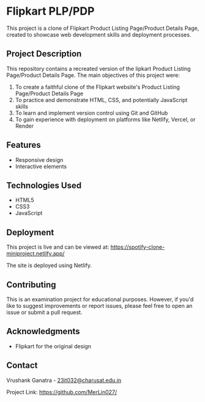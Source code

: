# Flipkart PLP/PDP

This project is a clone of Flipkart Product Listing Page/Product Details Page, created to showcase web development skills and deployment processes.

## Project Description

This repository contains a recreated version of the lipkart Product Listing Page/Product Details Page. The main objectives of this project were:

1. To create a faithful clone of the Flipkart website's Product Listing Page/Product Details Page
2. To practice and demonstrate HTML, CSS, and potentially JavaScript skills
3. To learn and implement version control using Git and GitHub
4. To gain experience with deployment on platforms like Netlify, Vercel, or Render

## Features

- Responsive design
- Interactive elements

## Technologies Used

- HTML5
- CSS3
- JavaScript

## Deployment

This project is live and can be viewed at: https://spotify-clone-miniproject.netlify.app/

The site is deployed using Netlify.

## Contributing

This is an examination project for educational purposes. However, if you'd like to suggest improvements or report issues, please feel free to open an issue or submit a pull request.

## Acknowledgments

- Flipkart for the original design

## Contact

Vrushank Ganatra - 23it032@charusat.edu.in

Project Link: https://github.com/MerLin027/
